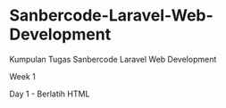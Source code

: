 # Sanbercode-Laravel-Web-Development
Kumpulan Tugas Sanbercode Laravel Web Development

Week 1

Day 1 - Berlatih HTML
